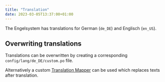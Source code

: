 ```yaml
---
title: "Translation"
date: 2023-03-05T13:37:00+01:00
---
```


The Engelsystem has translations for German (`de_DE`) and Englisch (`en_US`).

## Overwriting translations

Translations can be overwritten by creating a corresponding `config/lang/de_DE/custom.po` file.

Alternatively a custom
[Translation Mapper](https://github.com/MyIgel/engelsystem/commit/0a5c629deaacbb10d11673918c3579a8c867a695) can be used
which replaces texts after translation.
